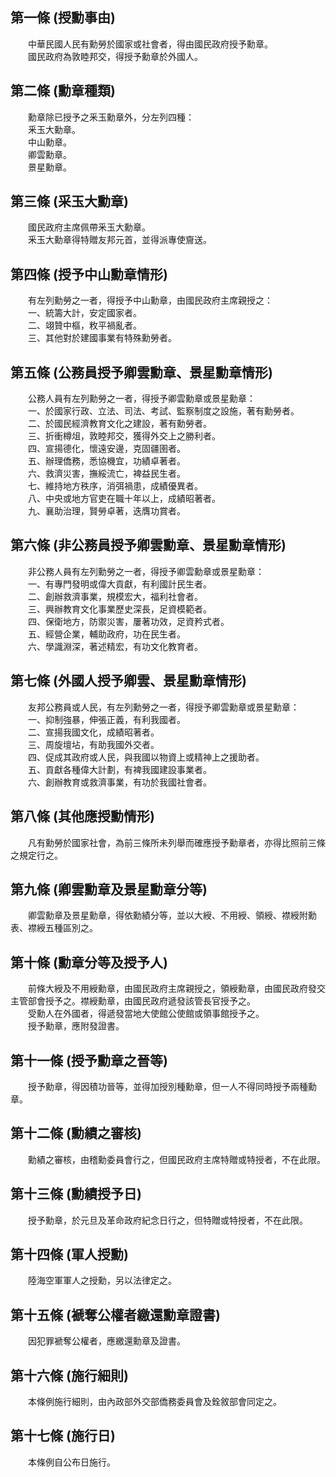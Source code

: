 第一條 (授勳事由)
-----------------
　　中華民國人民有勳勞於國家或社會者，得由國民政府授予勳章。  
　　國民政府為敦睦邦交，得授予勳章於外國人。  


第二條 (勳章種類)
-----------------
　　勳章除已授予之釆玉勳章外，分左列四種：  
　　釆玉大勳章。  
　　中山勳章。  
　　卿雲勳章。  
　　景星勳章。  


第三條 (采玉大勳章)
-------------------
　　國民政府主席佩帶釆玉大勳章。  
　　釆玉大勳章得特贈友邦元首，並得派專使齎送。  


第四條 (授予中山勳章情形)
-------------------------
　　有左列勳勞之一者，得授予中山勳章，由國民政府主席親授之：  
　　一、統籌大計，安定國家者。  
　　二、翊贊中樞，敉平禍亂者。  
　　三、其他對於建國事業有特殊勳勞者。  


第五條 (公務員授予卿雲勳章、景星勳章情形)
-----------------------------------------
　　公務人員有左列勳勞之一者，得授予卿雲勳章或景星勳章：  
　　一、於國家行政、立法、司法、考試、監察制度之設施，著有勳勞者。  
　　二、於國民經濟教育文化之建設，著有勳勞者。  
　　三、折衝樽俎，敦睦邦交，獲得外交上之勝利者。  
　　四、宣揚德化，懷遠安邊，克固疆圉者。  
　　五、辦理僑務，悉協機宜，功績卓著者。  
　　六、救濟災害，撫綏流亡，裨益民生者。  
　　七、維持地方秩序，消弭禍患，成績優異者。  
　　八、中央或地方官吏在職十年以上，成績昭著者。  
　　九、襄助治理，賢勞卓著，迭膺功賞者。  


第六條 (非公務員授予卿雲勳章、景星勳章情形)
-------------------------------------------
　　非公務人員有左列勳勞之一者，得授予卿雲勳章或景星勳章：  
　　一、有專門發明或偉大貢獻，有利國計民生者。  
　　二、創辦救濟事業，規模宏大，福利社會者。  
　　三、興辦教育文化事業歷史深長，足資模範者。  
　　四、保衛地方，防禦災害，屢著功效，足資矜式者。  
　　五、經營企業，輔助政府，功在民生者。  
　　六、學識淵深，著述精宏，有功文化教育者。  


第七條 (外國人授予卿雲、景星勳章情形)
-------------------------------------
　　友邦公務員或人民，有左列勳勞之一者，得授予卿雲勳章或景星勳章：  
　　一、抑制強暴，伸張正義，有利我國者。  
　　二、宣揚我國文化，成績昭著者。  
　　三、周旋壇坫，有助我國外交者。  
　　四、促成其政府或人民，與我國以物資上或精神上之援助者。  
　　五、貢獻各種偉大計劃，有裨我國建設事業者。  
　　六、創辦教育或救濟事業，有功於我國社會者。  


第八條 (其他應授勳情形)
-----------------------
　　凡有勳勞於國家社會，為前三條所未列舉而確應授予勳章者，亦得比照前三條之規定行之。  


第九條 (卿雲勳章及景星勳章分等)
-------------------------------
　　卿雲勳章及景星勳章，得依勳績分等，並以大綬、不用綬、領綬、襟綬附勳表、襟綬五種區別之。  


第十條 (勳章分等及授予人)
-------------------------
　　前條大綬及不用綬勳章，由國民政府主席親授之，領綬勳章，由國民政府發交主管部會授予之。襟綬勳章，由國民政府遞發該管長官授予之。  
　　受勳人在外國者，得遞發當地大使館公使館或領事館授予之。  
　　授予勳章，應附發證書。  


第十一條 (授予勳章之晉等)
-------------------------
　　授予勳章，得因積功晉等，並得加授別種勳章，但一人不得同時授予兩種勳章。  


第十二條 (勳績之審核)
---------------------
　　勳績之審核，由稽勳委員會行之，但國民政府主席特贈或特授者，不在此限。  


第十三條 (勳績授予日)
---------------------
　　授予勳章，於元旦及革命政府紀念日行之，但特贈或特授者，不在此限。  


第十四條 (軍人授勳)
-------------------
　　陸海空軍軍人之授勳，另以法律定之。  


第十五條 (褫奪公權者繳還勳章證書)
---------------------------------
　　因犯罪褫奪公權者，應繳還勳章及證書。  


第十六條 (施行細則)
-------------------
　　本條例施行細則，由內政部外交部僑務委員會及銓敘部會同定之。  


第十七條 (施行日)
-----------------
　　本條例自公布日施行。
